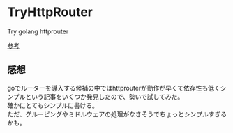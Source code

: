 # TryHttpRouter
Try golang httprouter

[参考](https://github.com/julienschmidt/httprouter)

## 感想

goでルーターを導入する候補の中ではhttprouterが動作が早くて依存性も低くシンプルという記事をいくつか発見したので、勢いで試してみた。  
確かにとてもシンプルに書ける。  
ただ、グルーピングやミドルウェアの処理がなさそうでちょっとシンプルすぎるかも。  
